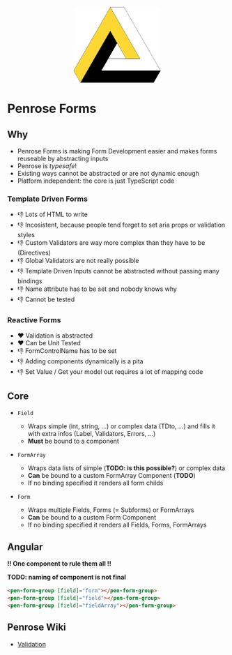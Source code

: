<p align="center">
    <img src="logo.png" alt="logo" width="200">
</p>

# Penrose Forms
## Why
* Penrose Forms is making Form Development easier and makes forms reuseable by abstracting inputs
* Penrose is *typesafe*!
* Existing ways cannot be abstracted or are not dynamic enough
* Platform independent: the core is just TypeScript code

### Template Driven Forms
* 👎 Lots of HTML to write
* 👎 Incosistent, because people tend forget to set aria props or validation styles
* 👎 Custom Validators are way more complex than they have to be (Directives)
* 👎 Global Validators are not really possible
* 👎 Template Driven Inputs cannot be abstracted without passing many bindings
* 👎 Name attribute has to be set and nobody knows why
* 👎 Cannot be tested
    
### Reactive Forms
* ❤️ Validation is abstracted
* ❤️ Can be Unit Tested
* 👎 FormControlName has to be set
* 👎 Adding components dynamically is a pita
* 👎 Set Value / Get your model out requires a lot of mapping code

## Core
* `Field`
    * Wraps simple (int, string, ...) or complex data (TDto, ...) and fills it with extra infos (Label, Validators, Errors, ...)
    * **Must** be bound to a component

* `FormArray`
    * Wraps data lists of simple (**TODO: is this possible?**) or complex data
    * **Can** be bound to a custom FormArray Component (**TODO**)
    * If no binding specified it renders all form childs

* `Form`
    * Wraps multiple Fields, Forms (= Subforms) or FormArrays
    * **Can** be bound to a custom Form Component
    * If no binding specified it renders all Fields, Forms, FormArrays

## Angular
**!! One component to rule them all !!**

**TODO: naming of component is not final**
``` html
<pen-form-group [field]="form"></pen-form-group>
<pen-form-group [field]="field"></pen-form-group>
<pen-form-group [field]="fieldArray"></pen-form-group>
```

## Penrose Wiki
* [Validation](https://github.com/twobois-oneplan/frontend-experiments/wiki/Validation)
